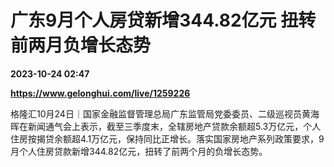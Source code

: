 # 广东9月个人房贷新增344.82亿元 扭转前两月负增长态势

**2023-10-24 02:47**

**https://www.gelonghui.com/live/1259226**

格隆汇10月24日｜国家金融监督管理总局广东监管局党委委员、二级巡视员黄海晖在新闻通气会上表示，截至三季度末，全辖房地产贷款余额超5.3万亿元，个人住房按揭贷余额超4.1万亿元，保持同比正增长。落实国家房地产系列政策要求，9月个人住房贷款新增344.82亿元，扭转了前两个月的负增长态势。